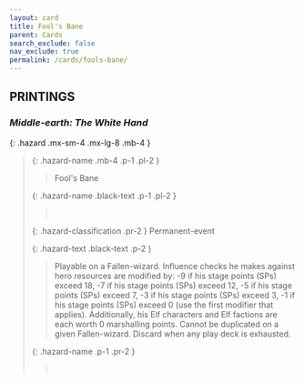 ```yaml
---
layout: card
title: Fool's Bane
parent: Cards
search_exclude: false
nav_exclude: true
permalink: /cards/fools-bane/
---
```


## PRINTINGS


### _Middle-earth: The White Hand_

{: .hazard .mx-sm-4 .mx-lg-8 .mb-4 }
> {: .hazard-name .mb-4 .p-1 .pl-2 }
> > <div class="hazard-mp"></div>
> > <div class="card-name">Fool's Bane</div>
>
> {: .hazard-name .black-text .p-1 .pl-2 }
> > &nbsp;
>
> {: .hazard-classification .pr-2 }
> Permanent-event
>
> {: .hazard-text .black-text .p-2 }
> > Playable on a Fallen-wizard. Influence checks he makes against hero resources are modified by: -9 if his stage points (SPs) exceed 18, -7 if his stage points (SPs) exceed 12, -5 if his stage points (SPs) exceed 7, -3 if his stage points (SPs) exceed 3, -1 if his stage points (SPs) exceed 0 (use the first modifier that applies). Additionally, his Elf characters and Elf factions are each worth 0 marshalling points. Cannot be duplicated on a given Fallen-wizard. Discard when any play deck is exhausted.  
>
> {: .hazard-name .p-1 .pr-2 }
> > <div class="card-shield"></div>
> > <div class="card-corruption">&nbsp;</div>
